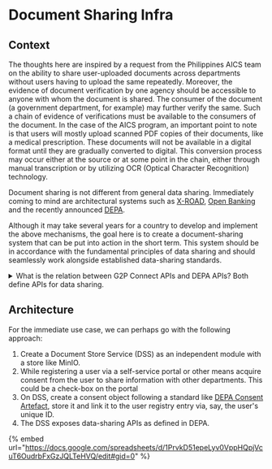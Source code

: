 # Document Sharing Infra

## Context

The thoughts here are inspired by a request from the Philippines AICS team on the ability to share user-uploaded documents across departments without users having to upload the same repeatedly. Moreover, the evidence of document verification by one agency should be accessible to anyone with whom the document is shared. The consumer of the document (a government department, for example) may further verify the same. Such a chain of evidence of verifications must be available to the consumers of the document. In the case of the AICS program, an important point to note is that users will mostly upload scanned PDF copies of their documents, like a medical prescription. These documents will not be available in a digital format until they are gradually converted to digital. This conversion process may occur either at the source or at some point in the chain, either through manual transcription or by utilizing OCR (Optical Character Recognition) technology.

Document sharing is not different from general data sharing. Immediately coming to mind are architectural systems such as [X-ROAD](https://x-road.global/), [Open Banking](https://www.openbanking.org.uk/) and the recently announced [DEPA](https://depa.world/).

Although it may take several years for a country to develop and implement the above mechanisms, the goal here is to create a document-sharing system that can be put into action in the short term. This system should be in accordance with the fundamental principles of data sharing and should seamlessly work alongside established data-sharing standards.

<details>

<summary>What is the relation between G2P Connect APIs and DEPA APIs?  Both define APIs for data sharing.</summary>

Response from Vijay:

Both complement each other. G2P Connect is primarily designed for two systems to search and get data. Multiple beneficiaries' data accessible is made possible. DEPA includes linking, discovery etc., flows and creates a network of entities and is restricted to single user data with consent artefact. The consent artefact is controlled by an independent 3rd entity called the Consent Manager. That is why I mentioned 3 independent operational models are required to cover all use cases for data sharing:

1. User-controlled wallets where the user is empowered with trusted verifiable data/credentials to share.
2. The DEPA-like architecture uses an independent data consent/data fiduciary kind of entity to obtain consent and to facilitate data sharing.
3. G2P / x-road kind architecture where consent is independently acquired by either provider (notify) or consumer (search) without any data fiduciary in the middle to exchange data.

In option #3, consent obtained through a consent manager (i.e. option 2) may also be used to fetch data by data consumer!

</details>

## Architecture

For the immediate use case, we can perhaps go with the following approach:

1. Create a Document Store Service (DSS) as an independent module with a store like MinIO.
2. While registering a user via a self-service portal or other means acquire consent from the user to share information with other departments. This could be a check-box on the portal
3. On DSS, create a consent object following a standard like [DEPA Consent Artefact](https://depa.world/learn/consent-artefact), store it and link it to the user registry entry via, say, the user's unique ID.
4. The DSS exposes data-sharing APIs as defined in DEPA.

{% embed url="https://docs.google.com/spreadsheets/d/1PrvkD51epeLyv0VppHQpjVcuT6OudrbFxGzJQLTeHVQ/edit#gid=0" %}

